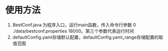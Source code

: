 # 使用方法
1. BestConf.java 为程序入口，运行main函数，传入命令行参数 0 ./data/bestconf.properties 18000。第三个参数代表运行时间
1. defaultConfig.yaml存储默认配置，defaultConfig.yaml_range存储配置的取值范围
